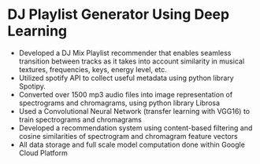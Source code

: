 # DJ Playlist Generator Using Deep Learning
- Developed a DJ Mix Playlist recommender that enables seamless transition between tracks as it takes into account similarity in musical textures, frequencies, keys, energy level, etc. 
- Utilized spotify API to collect useful metadata using python library Spotipy.
- Converted over 1500 mp3 audio files into image representation of spectrograms and chromagrams, using python library Librosa
- Used a Convolutional Neural Network (transfer learning with VGG16) to train spectrograms and chromagrams
- Developed a recommendation system using content-based filtering and cosine similarities of spectrogram and chromagram feature vectors
- All data storage and full scale model computation done within Google Cloud Platform
